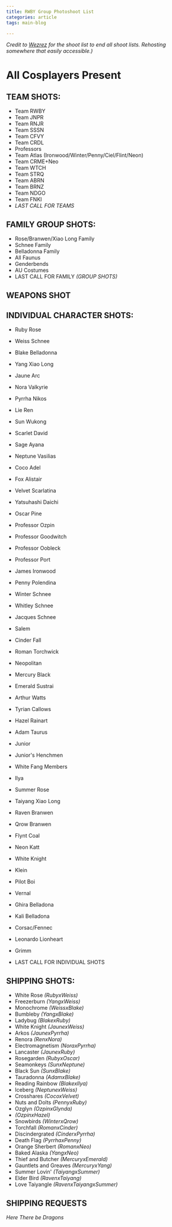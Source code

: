 ```yaml
---
title: RWBY Group Photoshoot List
categories: article
tags: main-blog

---
```


*Credit to [Wezrez](https://www.instagram.com/wezrez) for the shoot list to end all shoot lists. Rehosting somewhere that easily accessible.)*

# All Cosplayers Present 

## TEAM SHOTS:
* Team RWBY
* Team JNPR
* Team RNJR
* Team SSSN
* Team CFVY
* Team CRDL 
* Professors
* Team Atlas (Ironwood/Winter/Penny/Ciel/Flint/Neon)
* Team CRME+Neo 
* Team WTCH
* Team STRQ
* Team ABRN
* Team BRNZ
* Team NDGO
* Team FNKI 
* *LAST CALL FOR TEAMS*

## FAMILY GROUP SHOTS:

* Rose/Branwen/Xiao Long Family
* Schnee Family
* Belladonna Family
* All Faunus 
* Genderbends
* AU Costumes
* LAST CALL FOR FAMILY *(GROUP SHOTS)*

## WEAPONS SHOT

## INDIVIDUAL CHARACTER SHOTS:

* Ruby Rose
* Weiss Schnee
* Blake Belladonna
* Yang Xiao Long

* Jaune Arc
* Nora Valkyrie
* Pyrrha Nikos
* Lie Ren 

* Sun Wukong
* Scarlet David 
* Sage Ayana 
* Neptune Vasilias 

* Coco Adel 
* Fox Alistair
* Velvet Scarlatina
* Yatsuhashi Daichi

* Oscar Pine
* Professor Ozpin 
* Professor Goodwitch
* Professor Oobleck
* Professor Port

* James Ironwood
* Penny Polendina
* Winter Schnee
* Whitley Schnee
* Jacques Schnee

* Salem
* Cinder Fall
* Roman Torchwick
* Neopolitan
* Mercury Black
* Emerald Sustrai

* Arthur Watts
* Tyrian Callows
* Hazel Rainart

* Adam Taurus 
* Junior
* Junior's Henchmen
* White Fang Members
* Ilya

* Summer Rose
* Taiyang Xiao Long
* Raven Branwen
* Qrow Branwen

* Flynt Coal 
* Neon Katt

* White Knight
* Klein 
* Pilot Boi
* Vernal 

* Ghira Belladona
* Kali Belladona
* Corsac/Fennec

* Leonardo Lionheart

* Grimm
* LAST CALL FOR INDIVIDUAL SHOTS

## SHIPPING SHOTS:

* White Rose *(RubyxWeiss)*
* Freezerburn *(YangxWeiss)*
* Monochrome *(WeissxBlake)*
* Bumbleby *(YangxBlake)*
* Ladybug *(BlakexRuby)*
* White Knight *(JaunexWeiss)*
* Arkos *(JaunexPyrrha)*
* Renora *(RenxNora)*
* Electromagnetism *(NoraxPyrrha)*
* Lancaster *(JaunexRuby)*
* Rosegarden *(RubyxOscar)*
* Seamonkeys *(SunxNeptune)*
* Black Sun *(SunxBlake)*
* Tauradonna *(AdamxBlake)*
* Reading Rainbow *(BlakexIlya)*
* Iceberg *(NeptunexWeiss)*
* Crosshares *(CocoxVelvet)*
* Nuts and Dolts *(PennyxRuby)*
* Ozglyn *(OzpinxGlynda)*
* *(OzpinxHazel)*
* Snowbirds *(WinterxQrow)*
* Torchfall *(RomanxCinder)*
* Discindergrated *(CinderxPyrrha)*
* Death Flag *(PyrrhaxPenny)*
* Orange Sherbert *(RomanxNeo)*
* Baked Alaska *(YangxNeo)*
* Thief and Butcher *(MercuryxEmerald)*
* Gauntlets and Greaves *(MercuryxYang)*
* Summer Lovin' *(TaiyangxSummer)*
* Elder Bird *(RavenxTaiyang)*
* Love Taiyangle *(RavenxTaiyangxSummer)*

## SHIPPING REQUESTS

*Here There be Dragons*